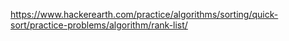 https://www.hackerearth.com/practice/algorithms/sorting/quick-sort/practice-problems/algorithm/rank-list/
